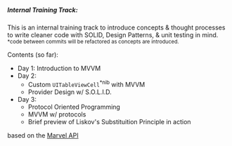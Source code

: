 ##### Internal Training Track:

This is an internal training track to introduce concepts & thought processes to write cleaner code with SOLID, Design Patterns, & unit testing in mind.
<sup>*code between commits will be refactored as concepts are introduced.</sup>

Contents (so far):
- Day 1: Introduction to MVVM
- Day 2:
  - Custom `UITableViewCell`<sup>*nib</sup> with MVVM
  - Provider Design w/ S.O.L.I.D.
- Day 3:
  - Protocol Oriented Programming
  - MVVM w/ protocols
  - Brief preview of Liskov's Substituition Principle in action

based on the [Marvel API][1]

[1]: https://developer.marvel.com/documentation/getting_started
